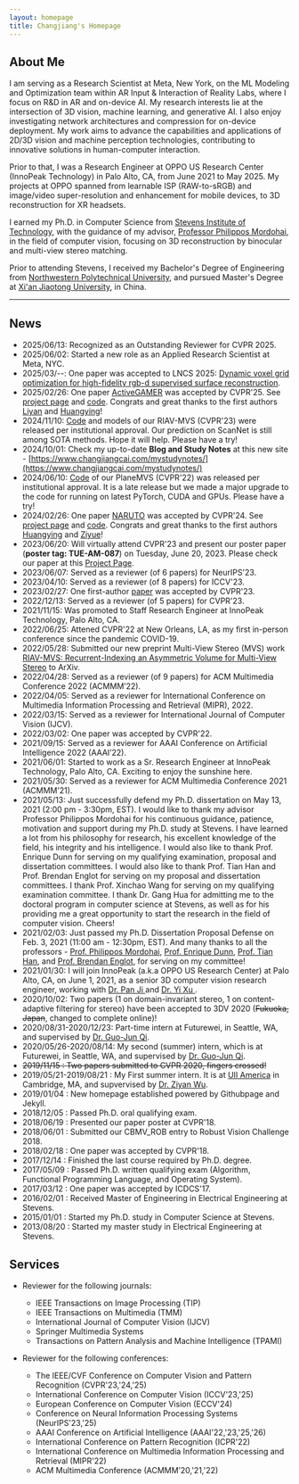 ```yaml
---
layout: homepage 
title: Changjiang's Homepage
---
```



## About Me

I am serving as a Research Scientist at Meta, New York, on the ML Modeling and Optimization team within AR Input & Interaction of Reality Labs, where I focus on R&D in AR and on-device AI. My research interests lie at the intersection of 3D vision, machine learning, and generative AI. I also enjoy investigating network architectures and compression for on-device deployment. My work aims to advance the capabilities and applications of 2D/3D vision and machine perception technologies, contributing to innovative solutions in human-computer interaction.

Prior to that, I was a Research Engineer at OPPO US Research Center (InnoPeak Technology) in Palo Alto, CA, from June 2021 to May 2025. My projects at OPPO spanned from learnable ISP (RAW-to-sRGB) and image/video super-resolution and enhancement for mobile devices, to 3D reconstruction for XR headsets.

I earned my Ph.D. in Computer Science from <a href = "http://www.stevens.edu" target = "_blank"> 
Stevens Institute of Technology</a>, with the guidance of my advisor, <a href = "https://mordohai.github.io/" target = "_blank"> 
Professor Philippos Mordohai, </a> in the field of computer vision, focusing on 3D reconstruction by binocular and multi-view stereo matching.

Prior to attending Stevens, I received my Bachelor's Degree of Engineering from 
<a href = "http://en.nwpu.edu.cn/" target = "_blank"> Northwestern Polytechnical University</a>, 
and pursued Master's Degree at <a href = "http://en.xjtu.edu.cn/" target = "_blank"> Xi'an Jiaotong University</a>, 
in China.

---


## News

- 2025/06/13: Recognized as an Outstanding Reviewer for CVPR 2025.
- 2025/06/02: Started a new role as an Applied Research Scientist at Meta, NYC.
- 2025/03/--: One paper was accepted to LNCS 2025: [Dynamic voxel grid optimization for high-fidelity rgb-d supervised surface reconstruction](https://arxiv.org/pdf/2304.06178).
- 2025/02/26: One paper [ActiveGAMER](https://arxiv.org/pdf/2501.06897) was accepted by CVPR'25. See [project page](https://oppo-us-research.github.io/ActiveGAMER-website/) and [code](https://github.com/oppo-us-research/ActiveGAMER). Congrats and great thanks to the first authors [Liyan](https://scholar.google.com/citations?user=ZU9JhNYAAAAJ&hl=en) and [Huangying](https://huangying-zhan.github.io/)!
- 2024/11/10: [Code](https://github.com/oppo-us-research/riav-mvs) and models of our RIAV-MVS (CVPR'23) were released per institutional approval. Our prediction on ScanNet is still among SOTA methods. Hope it will help. Please have a try!
- 2024/10/01: Check my up-to-date **Blog and Study Notes** at this new site - [https://www.changjiangcai.com/mystudynotes/](https://www.changjiangcai.com/mystudynotes/)
- 2024/06/10: [Code](https://github.com/oppo-us-research/PlaneMVS) of our PlaneMVS (CVPR'22) was released per institutional approval. It is a late release but we made a major upgrade to the code for running on latest PyTorch, CUDA and GPUs. Please have a try!
- 2024/02/26: One paper [NARUTO](https://arxiv.org/abs/2402.18771) was accepted by CVPR'24. See [project page](https://oppo-us-research.github.io/NARUTO-website/) and [code](https://oppo-us-research.github.io/NARUTO-website/). Congrats and great thanks to the first authors [Huangying](https://huangying-zhan.github.io/) and [Ziyue](https://ziyue.cool/)!
- 2023/06/20: Will virtually attend CVPR'23 and present our poster paper (**poster tag: TUE-AM-087**) on Tuesday, June 20, 2023. Please check our paper at this [Project Page](http://www.changjiangcai.com/riav-mvs.github.io/).
- 2023/06/07: Served as a reviewer (of 6 papers) for NeurIPS'23.
- 2023/04/10: Served as a reviewer (of 8 papers) for ICCV'23.
- 2023/02/27: One first-author [paper](https://arxiv.org/pdf/2205.14320.pdf) was accepted by CVPR'23.
- 2022/12/13: Served as a reviewer (of 5 papers) for CVPR'23.
- 2021/11/15: Was promoted to Staff Research Engineer at InnoPeak Technology, Palo Alto, CA.
- 2022/06/25: Attened CVPR'22 at New Orleans, LA, as my first in-person conference since the pandemic COVID-19.
- 2022/05/28: Submitted our new preprint Multi-View Stereo (MVS) work [RIAV-MVS: Recurrent-Indexing an Asymmetric Volume for Multi-View Stereo](https://arxiv.org/abs/2205.14320?context=cs) to ArXiv.
- 2022/04/28: Served as a reviewer (of 9 papers) for ACM Multimedia Conference 2022 (ACMMM’22).
- 2022/04/05: Served as a reviewer for International Conference on Multimedia Information Processing and Retrieval (MIPR), 2022.
- 2022/03/15: Served as a reviewer for International Journal of Computer Vision (IJCV).
- 2022/03/02: One paper was accepted by CVPR'22.
- 2021/09/15: Served as a reviewer for AAAI Conference on Artificial Intelligence 2022 (AAAI’22).
- 2021/06/01: Started to work as a Sr. Research Engineer at InnoPeak Technology, Palo Alto, CA. Exciting to enjoy the sunshine here.
- 2021/05/30: Served as a reviewer for ACM Multimedia Conference 2021 (ACMMM’21).
- 2021/05/13: Just successfully defend my Ph.D. dissertation on May 13, 2021 (2:00 pm - 3:30pm, EST). I would like to thank my advisor 
Professor Philippos Mordohai for his continuous guidance, patience, motivation and support during my Ph.D. study at Stevens. I have learned 
a lot from his philosophy for research, his excellent knowledge of the field, his integrity and his intelligence. I would also like to 
thank Prof. Enrique Dunn for serving on my qualifying examination, proposal and dissertation committees. I would also like to thank Prof. Tian Han and
Prof. Brendan Englot for serving on my proposal and dissertation committees. I thank Prof. Xinchao Wang for serving on my qualifying examination committee. 
I thank Dr. Gang Hua for admitting me to the doctoral program in computer science at Stevens, as well as for his providing me a great opportunity 
to start the research in the field of computer vision. Cheers!
- 2021/02/03: Just passed my Ph.D. Dissertation Proposal Defense on Feb. 3, 2021 (11:00 am - 12:30pm, EST). And many thanks to all the professors - 
<a href = "https://scholar.google.com/citations?hl=en&user=540aJY8AAAAJ" target = "_blank"> Prof. Philippos Mordohai</a>,
<a href = "https://scholar.google.com/citations?user=eEOX_EoAAAAJ&hl=en" target = "_blank"> Prof. Enrique Dunn</a>, 
<a href = "https://scholar.google.com/citations?hl=en&user=Qtvu5t4AAAAJ" target = "_blank"> Prof. Tian Han</a>, and
<a href = "https://scholar.google.com/citations?hl=en&user=Nd6tX_kAAAAJ" target = "_blank"> Prof. Brendan Englot</a>, for serving on my committee!
- 2021/01/30: I will join InnoPeak (a.k.a OPPO US Research Center) at Palo Alto, CA, on June 1, 2021, as a senior 3D computer vision research engineer, working with <a href = "https://scholar.google.com/citations?user=8twuSywAAAAJ&hl=en" target = "_blank"> Dr. Pan Ji </a> and <a href = "https://www.linkedin.com/in/yi-xu-42654823/" target = "_blank"> Dr. Yi Xu </a>.
- 2020/10/02: Two papers (1 on domain-invariant stereo, 1 on content-adaptive filtering for stereo) have been accepted to 3DV 2020 (~~Fukuoka, Japan~~, changed to complete online)!
- 2020/08/31-2020/12/23: Part-time intern at Futurewei, in Seattle, WA, and supervised by 
<a href = "https://scholar.google.com/citations?user=Nut-uvoAAAAJ&hl=en" target = "_blank"> Dr. Guo-Jun Qi</a>.
- 2020/05/26-2020/08/14: My second (summer) intern, which is at Futurewei, in Seattle, WA, and supervised by <a href = "https://scholar.google.com/citations?user=Nut-uvoAAAAJ&hl=en" target = "_blank"> Dr. Guo-Jun Qi</a>.
- ~~2019/11/15 : Two papers submitted to CVPR 2020, fingers crossed!~~
- 2019/05/21-2019/08/21 : My First summer intern. It is at <a href = "https://www.linkedin.com/company/uii-america-inc/" target = "_blank"> UII America</a> in Cambridge, MA, and supvervised by <a href = "http://wuziyan.com/" target = "_blank"> Dr. Ziyan Wu</a>.
- 2019/01/04 : New homepage established powered by Githubpage and Jekyll.
- 2018/12/05 : Passed Ph.D. oral qualifying exam.
- 2018/06/19 : Presented our paper poster at CVPR'18.
- 2018/06/01 : Submitted our CBMV_ROB entry to Robust Vision Challenge 2018.
- 2018/02/18 : One paper was accepted by CVPR'18.
- 2017/12/14 : Finished the last course required by Ph.D. degree.
- 2017/05/09 : Passed Ph.D. written qualifying exam (Algorithm, Functional Programming Language, and Operating System).
- 2017/03/12 : One paper was accepted by ICDCS'17.
- 2016/02/01 : Received Master of Engineering in Electrical Engineering at Stevens.
- 2015/01/01 : Started my Ph.D. study in Computer Science at Stevens.
- 2013/08/20 : Started my master study in Electrical Engineering at Stevens.

## Services
- Reviewer for the following journals:  
  - IEEE Transactions on Image Processing (TIP)
  - IEEE Transactions on Multimedia (TMM)
  - International Journal of Computer Vision (IJCV)
  - Springer Multimedia Systems
  - Transactions on Pattern Analysis and Machine Intelligence (TPAMI)

- Reviewer for the following conferences:
  - The IEEE/CVF Conference on Computer Vision and Pattern Recognition (CVPR'23,'24,'25)
  - International Conference on Computer Vision (ICCV'23,'25)
  - European Conference on Computer Vision (ECCV'24)
  - Conference on Neural Information Processing Systems (NeurIPS'23,'25)
  - AAAI Conference on Artificial Intelligence (AAAI'22,'23,'25,'26)
  - International Conference on Pattern Recognition (ICPR'22)
  - International Conference on Multimedia Information Processing and Retrieval (MIPR'22)
  - ACM Multimedia Conference (ACMMM’20,'21,'22)


